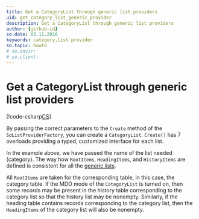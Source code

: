 ```yaml
---
title: Get a CategoryList through generic list providers
uid: get_category_list_generic_provider
description: Get a CategoryList through generic list providers
author: {github-id}
so.date: 05.11.2016
keywords: category,list provider
so.topic: howto
# so.envir:
# so.client:
---
```


# Get a CategoryList through generic list providers

[!code-csharp[CS](includes/get-catlist-generic.cs)]

By passing the correct parameters to the `Create` method of the `SoListProviderFactory`, you can create a `CategoryList`. `Create()` has 7 overloads providing a typed, customized interface for each list.

In the example above, we have passed the name of the list needed (category). The way how `RootItems`, `HeadingItems`, and `HistoryItems` are defined is consistent for all the [generic lists][1].

All `RootItems` are taken for the corresponding table, in this case, the category table. If the MDO mode of the `CategoryList` is turned on, then some records may be present in the history table corresponding to the category list so that the history list may be nonempty. Similarly, if the heading table contains records corresponding to the category list, then the `HeadingItems` of the category list will also be nonempty.

<!-- Referenced links -->
[1]: generic-list.md
